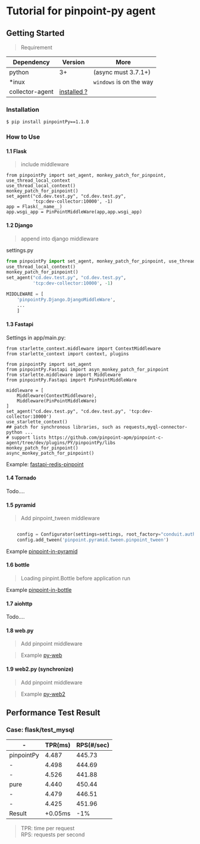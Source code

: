 ﻿# Tutorial for pinpoint-py agent

## Getting Started

> Requirement

Dependency| Version| More
---|----|---
python |3+ | (async must 3.7.1+)
*inux|  | `windows` is on the way
collector-agent| [installed ?](../collector-agent/readme.md)

### Installation

```shell
$ pip install pinpointPy==1.1.0
```

### How to Use


#### 1.1 Flask

> include middleware

```
from pinpointPy import set_agent, monkey_patch_for_pinpoint, use_thread_local_context
use_thread_local_context()
monkey_patch_for_pinpoint()
set_agent("cd.dev.test.py", "cd.dev.test.py",
          'tcp:dev-collector:10000', -1)
app = Flask(__name__)
app.wsgi_app = PinPointMiddleWare(app,app.wsgi_app)
```

#### 1.2 Django

> append into django middleware


settings.py

```python
from pinpointPy import set_agent, monkey_patch_for_pinpoint, use_thread_local_context
use_thread_local_context()
monkey_patch_for_pinpoint()
set_agent("cd.dev.test.py", "cd.dev.test.py",
          'tcp:dev-collector:10000', -1)

MIDDLEWARE = [
    'pinpointPy.Django.DjangoMiddleWare',
    ...
    ]

```
#### 1.3 Fastapi
Settings in app/main.py:
```
from starlette_context.middleware import ContextMiddleware
from starlette_context import context, plugins

from pinpointPy import set_agent
from pinpointPy.Fastapi import asyn_monkey_patch_for_pinpoint
from starlette.middleware import Middleware
from pinpointPy.Fastapi import PinPointMiddleWare

middleware = [
    Middleware(ContextMiddleware),
    Middleware(PinPointMiddleWare)
]
set_agent("cd.dev.test.py", "cd.dev.test.py", 'tcp:dev-collector:10000')
use_starlette_context()
## patch for synchronous libraries, such as requests,myql-connector-python ...
# support lists https://github.com/pinpoint-apm/pinpoint-c-agent/tree/dev/plugins/PY/pinpointPy/libs
monkey_patch_for_pinpoint()
async_monkey_patch_for_pinpoint()
```
Example: [fastapi-redis-pinpoint](https://github.com/EyelynSu/fastapi-redis-pinpoint)

#### 1.4 Tornado

Todo....

#### 1.5 pyramid

> Add pinpoint_tween middleware

```python

    config = Configurator(settings=settings, root_factory="conduit.auth.RootFactory")
    config.add_tween('pinpoint.pyramid.tween.pinpoint_tween')

```

Example [pinpoint-in-pyramid](https://github.com/eeliu/pinpoint-in-pyramid)

#### 1.6 bottle

> Loading pinpint.Bottle before application run

Example [pinpoint-in-bottle](https://github.com/eeliu/pinpoint-in-bottle)

#### 1.7 aiohttp

Todo....

#### 1.8 web.py

> Add pinpoint middleware

> Example [py-web](https://github.com/eeliu/pinpoint-in-pyweb)


#### 1.9 web2.py (synchronize)

> Add pinpoint middleware

> Example [py-web2](https://github.com/eeliu/pinpoint-in-pyweb2)


## Performance Test Result

### Case: flask/test_mysql

-|TPR(ms)|RPS(#/sec)
----|-----|----
pinpointPy|4.487|445.73|
-|4.498 |444.69
-|4.526 |441.88
pure|4.440|450.44
-|4.479|446.51
-|4.425|451.96
Result|+0.05ms|-1%

> TPR: time per request         
> RPS: requests per second
